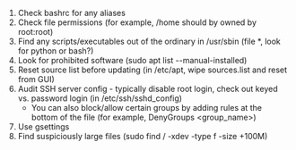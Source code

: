 1. Check bashrc for any aliases
2. Check file permissions (for example, /home should by owned by root:root)
3. Find any scripts/executables out of the ordinary in /usr/sbin (file *, look for python or bash?)
4. Look for prohibited software (sudo apt list --manual-installed)
5. Reset source list before updating (in /etc/apt, wipe sources.list and reset from GUI)
6. Audit SSH server config - typically disable root login, check out keyed vs. password login (in /etc/ssh/sshd_config)
   - You can also block/allow certain groups by adding rules at the bottom of the file (for example, DenyGroups <group_name>)
7. Use gsettings
8. Find suspiciously large files (sudo find / -xdev -type f -size +100M)
